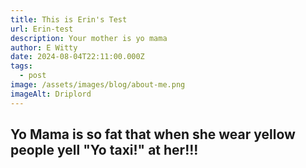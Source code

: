 ```yaml
---
title: This is Erin's Test
url: Erin-test
description: Your mother is yo mama
author: E Witty
date: 2024-08-04T22:11:00.000Z
tags:
  - post
image: /assets/images/blog/about-me.png
imageAlt: Driplord
---
```

## Yo Mama is so fat that when she wear yellow people yell "Yo taxi!" at her!!!
